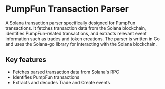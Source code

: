 # PumpFun Transaction Parser

A Solana transaction parser specifically designed for PumpFun transactions. It fetches transaction data from the Solana blockchain, identifies PumpFun-related transactions, and extracts relevant event information such as trades and token creations. The parser is written in Go and uses the Solana-go library for interacting with the Solana blockchain.

## Key features

- Fetches parsed transaction data from Solana's RPC
- Identifies PumpFun transactions
- Extracts and decodes Trade and Create events
